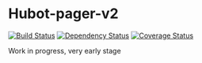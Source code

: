 Hubot-pager-v2
==================

[![Build Status](https://img.shields.io/travis/Gandi/hubot-pager-v2.svg)](https://travis-ci.org/Gandi/hubot-pager-v2)
[![Dependency Status](https://gemnasium.com/Gandi/hubot-pager-v2.svg)](https://gemnasium.com/Gandi/hubot-pager-v2)
[![Coverage Status](http://img.shields.io/codeclimate/coverage/github/Gandi/hubot-pager-v2.svg)](https://codeclimate.com/github/Gandi/hubot-pager-v2/coverage)

Work in progress, very early stage
